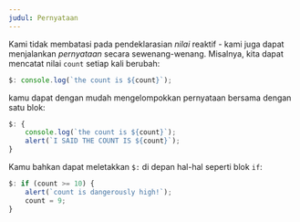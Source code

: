 ```yaml
---
judul: Pernyataan
---
```


Kami tidak membatasi pada pendeklarasian *nilai* reaktif - kami juga dapat menjalankan *pernyataan* secara sewenang-wenang. Misalnya, kita dapat mencatat nilai `count` setiap kali berubah:

```js
$: console.log(`the count is ${count}`);
```

kamu dapat dengan mudah mengelompokkan pernyataan bersama dengan satu blok:

```js
$: {
	console.log(`the count is ${count}`);
	alert(`I SAID THE COUNT IS ${count}`);
}
```

Kamu bahkan dapat meletakkan `$:` di depan hal-hal seperti blok `if`:

```js
$: if (count >= 10) {
	alert(`count is dangerously high!`);
	count = 9;
}
```